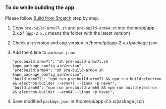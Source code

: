 ### To do while building the app

Please follow [Build from Srcatch](https://github.com/Martin8617/Defi-Wallet-for-Raspberry-Pi/blob/main/build-app.md) step by step.


1) Copy `pre-build-armv7l.sh` and `pre-build-arm64.sh` into /home/pi/app-2.x.x/      (`app-2.x.x` means the folder with the latest version)
2) Check ain version and app version in /home/pi/app-2.x.x/package.json 
3) Add the 4 line to `package.json`:
   
   ```
   "pre:build:armv7l": "sh pre-build-armv7l.sh $npm_package_config_ainVersion",
   "pre:build:arm64": "sh pre-build-arm64.sh $npm_package_config_ainVersion",
   "build:armv7l": "npm run pre:build:armv7l && npm run build:electron && electron-builder --armv7l --linux -p never",
   "build:arm64": "npm run pre:build:arm64 && npm run build:electron && electron-builder --arm64 --linux -p never",
   ```
 4) Save modified `package.json` in /home/pi/app-2.x.x/package.json 
   
